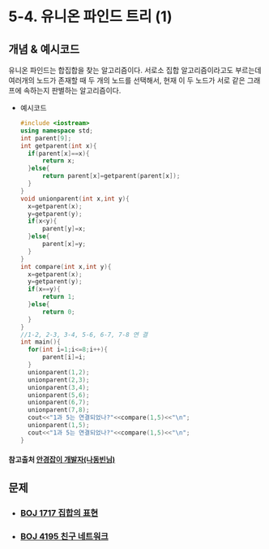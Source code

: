 # 5-4. 유니온 파인드 트리 (1)

## 개념 & 예시코드

유니온 파인드는 합집합을 찾는 알고리즘이다. 서로소 집합 알고리즘이라고도 부르는데 여러개의 노드가 존재할 때 두 개의 노드를 선택해서, 현재 이 두 노드가 서로 같은 그래프에 속하는지 판별하는 알고리즘이다.

- 예시코드

  ```c++
  #include <iostream>
  using namespace std;
  int parent[9];
  int getparent(int x){
  	if(parent[x]==x){
  		return x;
  	}else{
  		return parent[x]=getparent(parent[x]);
  	}
  }
  void unionparent(int x,int y){
  	x=getparent(x);
  	y=getparent(y);
  	if(x<y){
  		parent[y]=x;
  	}else{
  		parent[x]=y;
  	}
  }
  int compare(int x,int y){
  	x=getparent(x);
  	y=getparent(y);
  	if(x==y){
  		return 1;
  	}else{
  		return 0;
  	}
  }
  //1-2, 2-3, 3-4, 5-6, 6-7, 7-8 연 결 
  int main(){
  	for(int i=1;i<=8;i++){
  		parent[i]=i;
  	}
  	unionparent(1,2);
  	unionparent(2,3);
  	unionparent(3,4);
  	unionparent(5,6);
  	unionparent(6,7);
  	unionparent(7,8);
  	cout<<"1과 5는 연결되었나?"<<compare(1,5)<<"\n";
  	unionparent(1,5);
  	cout<<"1과 5는 연결되었나?"<<compare(1,5)<<"\n";
  }
  ```

#### 참고출처 [안경잡이 개발자(나동빈님)]( https://blog.naver.com/ndb796/221230967614 )



## 문제

- ### [BOJ 1717 집합의 표현](https://github.com/jungtaeyong/alstudy2/blob/ty/5-4%20유니온%20파인드%20트리%20(1)/baekjoon%201717%20집합의%20표현.md)

- ### [BOJ 4195 친구 네트워크](https://github.com/jungtaeyong/alstudy2/blob/ty/5-4%20유니온%20파인드%20트리%20(1)/baekjoon%204195%20친구%20네트워크.md)


